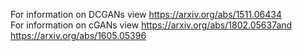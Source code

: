 For information on DCGANs view https://arxiv.org/abs/1511.06434<br />
For information on cGANs view https://arxiv.org/abs/1802.05637and https://arxiv.org/abs/1605.05396
